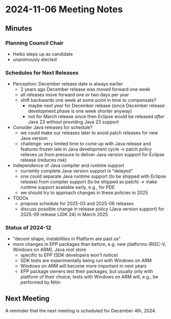 # 2024-11-06 Meeting Notes

## Minutes

### Planning Council Chair
- Heiko steps up as candidate
- unanimously elected

### Schedules for Next Releases
- Perception: December release date is always earlier
  - 2 years ago December release was moved forward one week
  - all releases move forward one or two days per year
  - shift backwards one week at some point in time to compensate?
    - maybe next year for December release (since December release development phase is one week shorter anyway)
    - not for March release since then Eclipse would be released _after_ Java 23 without providing Java 23 support
- Consider Java releases for schedule?
  - we could make our releases later to avoid patch releases for new Java version
  - challenge: very limited time to come up with Java release and features frozen late in Java development cycle &rarr; patch policy relieves us from pressure to deliver Java version support for Eclipse release (reduces risk)
- Independence of Java compiler and runtime support
  - currently complete Java version support is "delayed"
  - one could separate Java runtime support (to be shipped with Eclipse release) from compiler support (to be shipped as patch) &rarr; make runtime support available early, e.g., for PDE
  - we should try to approach changes in these policies in 2025
- TODOs
  - propose schedule for 2025-03 and 2025-06 releases
  - discuss possible change in release policy (Java version support) for 2025-09 release (JDK 24) in March 2025

### Status of 2024-12
- "decent shape, instabilities in Platform are past us"
- more changes in EPP packages than before, e.g. new platforms (RISC-V, Windows on ARM), Java root store
  - specific to EPP (SDK developers won't notice)
  - SDK tests are experimentally being run with Windows on ARM
  - Windows on ARM will become more important in next years
  - EPP package owners test their packages, but usually only with platform of their choice; tests with Windows on ARM will, e.g., be performed by Nitin

## Next Meeting

A reminder that the next meeting is scheduled for December 4th, 2024.
